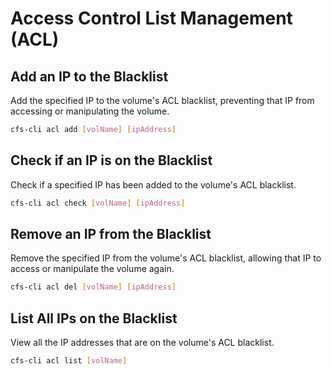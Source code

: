 # Access Control List Management (ACL)

## Add an IP to the Blacklist

Add the specified IP to the volume's ACL blacklist, preventing that IP from accessing or manipulating the volume.

```bash
cfs-cli acl add [volName] [ipAddress]
```

## Check if an IP is on the Blacklist

Check if a specified IP has been added to the volume's ACL blacklist.

```bash
cfs-cli acl check [volName] [ipAddress]
```

## Remove an IP from the Blacklist

Remove the specified IP from the volume's ACL blacklist, allowing that IP to access or manipulate the volume again.

```bash
cfs-cli acl del [volName] [ipAddress]
```

## List All IPs on the Blacklist

View all the IP addresses that are on the volume's ACL blacklist.

```bash
cfs-cli acl list [volName]
```
